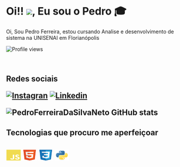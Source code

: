 <h1 align="left">Oi!! <img src="https://raw.githubusercontent.com/kaueMarques/kaueMarques/master/hi.gif" height="30px">, Eu sou o Pedro 🎓
</h1>
 Oi, Sou Pedro Ferreira, estou cursando Analise e desenvolvimento de sistema na UNISENAI em Florianópolis 

<br>

<p align="left"> <img src="https://komarev.com/ghpvc/?username=PedroFerreiraDaSilvaNeto&color=yellow" alt="Profile views" /> </p>
<br>

<h2> Redes sociais </2>

[![Instagran](https://img.shields.io/badge/Instagram-E4405F?style=for-the-badge&logo=instagram&logoColor=white)](https://www.instagram.com/pedro1977ferreira/)
[![Linkedin](https://img.shields.io/badge/LinkedIn-0077B5?style=for-the-badge&logo=linkedin&logoColor=white)](https://www.linkedin.com/in/pedro-ferreira-da-silva-neto-37a040263/)



![PedroFerreiraDaSilvaNeto GitHub stats](https://github-readme-stats.vercel.app/api?username=PedroFerreiraDaSilvaNeto&show_icons=true&theme=dark)

## Tecnologias que procuro me aperfeiçoar

<div style="display: inline_block"><br>
  <img align="center" alt="Rafa-Js" height="30" width="40" src="https://raw.githubusercontent.com/devicons/devicon/master/icons/javascript/javascript-plain.svg">
 
  <img align="center" alt="Rafa-HTML" height="30" width="40" src="https://raw.githubusercontent.com/devicons/devicon/master/icons/html5/html5-original.svg">
  <img align="center" alt="Rafa-CSS" height="30" width="40" src="https://raw.githubusercontent.com/devicons/devicon/master/icons/css3/css3-original.svg">
  <img align="center" alt="Rafa-Python" height="30" width="40" src="https://raw.githubusercontent.com/devicons/devicon/master/icons/python/python-original.svg">
 
</div>

<br/>



